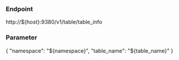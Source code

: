 ### Endpoint
http://${host}:9380/v1/table/table_info

### Parameter
{
	"namespace": "${namespace}",
	"table_name": "${table_name}"
}

